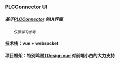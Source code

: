 ### PLCConnector UI
##### 基于[PLCConnector](https://github.com/NullWan/PLCConnector) 的UI界面
        仅供学习参考

#### 技术栈：vue + websocket

#### 项目框架：特别鸣谢[TDesign vue](https://tdesign.tencent.com/starter/docs/vue/get-started) 对前端小白的大力支持
